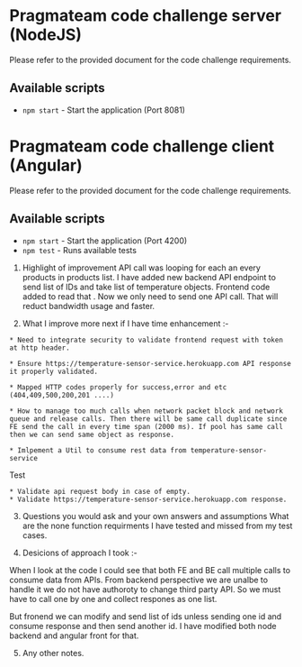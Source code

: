 # Pragmateam code challenge server (NodeJS)

Please refer to the provided document for the code challenge requirements. 

## Available scripts

- `npm start` - Start the application (Port 8081)


# Pragmateam code challenge client (Angular)

Please refer to the provided document for the code challenge requirements.

## Available scripts

- `npm start` - Start the application (Port 4200)
- `npm test` - Runs available tests



01. Highlight of improvement
API call was looping for each an every products in products list. I have added new backend API endpoint
to send list of IDs and take list of temperature objects. Frontend code added to read that . Now we only need to send one API call. That will reduct bandwidth usage and faster. 

02.  What I improve more next if I have time enhancement :-

    * Need to integrate security to validate frontend request with token at http header.
    
    * Ensure https://temperature-sensor-service.herokuapp.com API response it properly validated.
    
    * Mapped HTTP codes properly for success,error and etc (404,409,500,200,201 ....)
    
    * How to manage too much calls when network packet block and network queue and release calls. Then there will be same call duplicate since FE send the call in every time span (2000 ms). If pool has same call then we can send same object as response. 
    
    * Imlpement a Util to consume rest data from temperature-sensor-service
    
Test 

    * Validate api request body in case of empty.
    * Validate https://temperature-sensor-service.herokuapp.com response. 

03. Questions you would ask and your own answers and assumptions
	What are the none function requirments I have tested and missed from my test cases.

04. Desicions of approach I took :- 

When I look at the code I could see that both FE and BE call multiple calls to consume data from APIs.
From backend perspective we are unalbe to handle it we do not have authoroty to change third party API. So we must have to call one by one and collect respones as one list.

But fronend we can modify and send list of ids unless sending one id and consume response and then send another id. I have modified both node backend and angular front for that.

05. Any other notes. 

	
	

